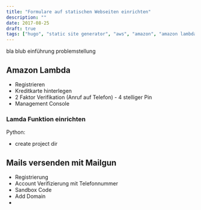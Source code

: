 ```yaml
---
title: "Formulare auf statischen Webseiten einrichten"
description: ""
date: 2017-08-25
draft: true
tags: ["hugo", "static site generator", "aws", "amazon", "amazon lambda", "hosting"]
---
```


bla blub einführung problemstellung

## Amazon Lambda

- Registrieren
- Kreditkarte hinterlegen
- 2 Faktor Verifikation (Anruf auf Telefon) - 4 stelliger Pin
- Management Console

### Lamda Funktion einrichten

Python:
- create project dir

## Mails versenden mit Mailgun

- Registrierung
- Account Verifizierung mit Telefonnummer
- Sandbox Code
- Add Domain
- 


